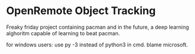 # OpenRemote Object Tracking
Freaky friday project containing pacman and in the future, a deep learning alghoritm capable of learning to beat pacman.

for windows users: use py -3 instead of python3 in cmd. blame microsoft.

